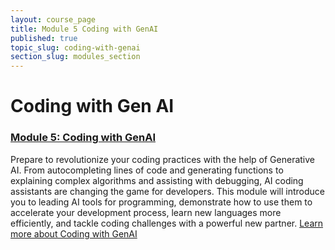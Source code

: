 ```yaml
---
layout: course_page
title: Module 5 Coding with GenAI
published: true
topic_slug: coding-with-genai
section_slug: modules_section
---
```


# Coding with Gen AI

### [Module 5: Coding with GenAI](./module5-coding-with-genai/)
Prepare to revolutionize your coding practices with the help of Generative AI. From autocompleting lines of code and generating functions to explaining complex algorithms and assisting with debugging, AI coding assistants are changing the game for developers. This module will introduce you to leading AI tools for programming, demonstrate how to use them to accelerate your development process, learn new languages more efficiently, and tackle coding challenges with a powerful new partner.
[Learn more about Coding with GenAI](./module5-coding-with-genai/)

